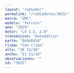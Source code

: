 ```yaml
---
layout: "radiador"
permalink: "/radiadores/3025/"
marca: "GMC"
modelo: "Terrain"
ano: "2019"
motor: "L4 1.5, 2.0"
transmision: "Automática"
parte: "84448454"
clima: "Con clima"
alto: "26 13/16"
ancho: "21 11/16"
observaciones: ""
id: "3025"
---
```


